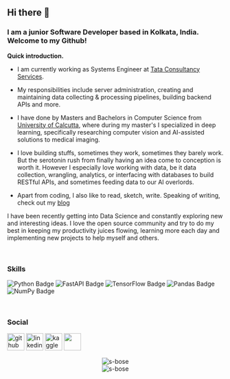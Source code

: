 ## Hi there 👋
### I am a junior Software Developer based in Kolkata, India. Welcome to my Github!

**Quick introduction.**
* I am currently working as Systems Engineer at [Tata Consultancy Services](https://www.tcs.com/).
* My responsibilities include server administration, creating and maintaining data collecting & processing pipelines, building backend APIs and more.
* I have done by Masters and Bachelors in Computer Science from [University of Calcutta](https://www.caluniv.ac.in/), where during my master's I specialized in deep learning, specifically researching computer vision and AI-assisted solutions to medical imaging.

* I love building stuffs, sometimes they work, sometimes they barely work. But the serotonin rush from finally having an idea come to conception is worth it. However I especially love working with data, be it data collection, wrangling, analytics, or interfacing with databases to build RESTful APIs, and sometimes feeding data to our AI overlords.

* Apart from coding, I also like to read, sketch, write. Speaking of writing, check out my [blog](http://s-bose.github.io/)

I have been recently getting into Data Science and constantly exploring new and interesting ideas. I love the open source community and try to do my best in keeping my productivity juices flowing, learning more each day
and implementing new projects to help myself and others.


<br/>

### Skills

![Python Badge](https://img.shields.io/badge/-Python-306998?style=for-the-badge&labelColor=FFD43B&logo=python&logoColor=306998)
![FastAPI Badge](https://img.shields.io/badge/-FastAPI-419586?style=for-the-badge&labelColor=white&logo=fastapi&logoColor=419586)
![TensorFlow Badge](https://img.shields.io/badge/-C++-0A4182?style=for-the-badge&labelColor=white&logo=cplusplus&logoColor=0A4182)
![Pandas Badge](https://img.shields.io/badge/-Pandas-dd1286?style=for-the-badge&labelColor=white&logo=pandas&logoColor=160762)
![NumPy Badge](https://img.shields.io/badge/-Numpy-efc53b?style=for-the-badge&labelColor=306998&logo=numpy&logoColor=efc53b)


<br/>


### Social
[<img src='https://github.githubassets.com/images/modules/logos_page/Octocat.png' alt='github' height='40'>](https://github.com/s-bose)  [<img src='https://cdn-icons-png.flaticon.com/512/174/174857.png' alt='linkedin' height='40'>](https://www.linkedin.com/in/shiladitya-bose/)  [<img src='https://cdn.iconscout.com/icon/free/png-256/kaggle-3628869-3030009.png' alt='kaggle' height='40'>](https://www.kaggle.com/shiladityabasu)  [<img src='https://upload.wikimedia.org/wikipedia/commons/e/ef/Stack_Overflow_icon.svg' height='40' width='40'>](https://stackoverflow.com/users/5094261/shiladitya-bose)



<!-- Got to know about this following part from user @timashan (https://github.com/timashan) -->
<div align="center"><img src="https://github-readme-streak-stats.herokuapp.com/?user=s-bose&theme=dracula&hide_border=true&stroke=0000&background=0D1117&ring=00bfbf&fire=00bfbf&currStreakLabel=00bfbf" alt="s-bose" /></div>


<div align="center"><img src="https://github-readme-stats.vercel.app/api?username=s-bose&show_icons=true&theme=dracula" alt="s-bose" /></div>
